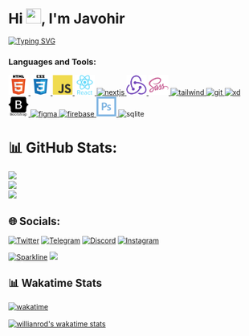 # Hi <img src="https://raw.githubusercontent.com/MartinHeinz/MartinHeinz/master/wave.gif" width="30px" height="30px">, I'm Javohir

[![Typing SVG](https://readme-typing-svg.herokuapp.com?lines=Frontend+Developer)](https://github.com/Miraxtamov)

<h3 align="left">Languages and Tools:</h3>
<p align="left">   <a href="https://www.w3.org/html/" target="_blank" rel="noreferrer"> <img src="https://raw.githubusercontent.com/devicons/devicon/master/icons/html5/html5-original-wordmark.svg" alt="html5" width="40" height="40"/> </a> <a href="https://www.w3schools.com/css/" target="_blank" rel="noreferrer"> <img src="https://raw.githubusercontent.com/devicons/devicon/master/icons/css3/css3-original-wordmark.svg" alt="css3" width="40" height="40"/> <a href="https://developer.mozilla.org/en-US/docs/Web/JavaScript" target="_blank" rel="noreferrer"> <img src="https://raw.githubusercontent.com/devicons/devicon/master/icons/javascript/javascript-original.svg" alt="javascript" width="40" height="40"/> </a><a href="https://reactjs.org/" target="_blank" rel="noreferrer"> <img src="https://raw.githubusercontent.com/devicons/devicon/master/icons/react/react-original-wordmark.svg" alt="react" width="40" height="40"/>  </a> <a href="https://nextjs.org/" target="_blank" rel="noreferrer"> <img src="https://cdn.worldvectorlogo.com/logos/nextjs-2.svg" alt="nextjs" width="40" height="40"/> </a> <a href="https://redux.js.org" target="_blank" rel="noreferrer"> <img src="https://raw.githubusercontent.com/devicons/devicon/master/icons/redux/redux-original.svg" alt="redux" width="40" height="40"/> </a> <a href="https://sass-lang.com" target="_blank" rel="noreferrer"> <img src="https://raw.githubusercontent.com/devicons/devicon/master/icons/sass/sass-original.svg" alt="sass" width="40" height="40"/> </a> <a href="https://tailwindcss.com/" target="_blank" rel="noreferrer"> <img src="https://www.vectorlogo.zone/logos/tailwindcss/tailwindcss-icon.svg" alt="tailwind" width="40" height="40"/> </a> <a href="https://git-scm.com/" target="_blank" rel="noreferrer"> <img src="https://www.vectorlogo.zone/logos/git-scm/git-scm-icon.svg" alt="git" width="40" height="40"/> </a> <a href="https://www.adobe.com/products/xd.html" target="_blank" rel="noreferrer"> <img src="https://cdn.worldvectorlogo.com/logos/adobe-xd.svg" alt="xd" width="40" height="40"/> </a> <a href="https://getbootstrap.com" target="_blank" rel="noreferrer"> <img src="https://raw.githubusercontent.com/devicons/devicon/master/icons/bootstrap/bootstrap-plain-wordmark.svg" alt="bootstrap" width="40" height="40"/> </a>  </a> <a href="https://www.figma.com/" target="_blank" rel="noreferrer"> <img src="https://www.vectorlogo.zone/logos/figma/figma-icon.svg" alt="figma" width="40" height="40"/> </a> <a href="https://firebase.google.com/" target="_blank" rel="noreferrer"> <img src="https://www.vectorlogo.zone/logos/firebase/firebase-icon.svg" alt="firebase" width="40" height="40"/> </a> <a href="https://www.photoshop.com/en" target="_blank" rel="noreferrer"> <img src="https://raw.githubusercontent.com/devicons/devicon/master/icons/photoshop/photoshop-line.svg" alt="photoshop" width="40" height="40"/> </a> </a>  <img src="https://upload.wikimedia.org/wikipedia/commons/thumb/9/9a/Visual_Studio_Code_1.35_icon.svg/2048px-Visual_Studio_Code_1.35_icon.svg.png" alt="sqlite" width="40" height="40"/>  </p>

# 📊 GitHub Stats:
![](https://github-readme-stats.vercel.app/api?username=Miraxtamov&theme=react&hide_border=true&include_all_commits=false&count_private=false)<br/>
![](https://github-readme-streak-stats.herokuapp.com/?user=Miraxtamov&theme=react&hide_border=true)<br/>
![](https://github-readme-stats.vercel.app/api/top-langs/?username=Miraxtamov&theme=react&hide_border=true&include_all_commits=true&count_private=true&layout=compact)


## 🌐 Socials:
[![Twitter](https://img.shields.io/badge/Twitter-%231DA1F2.svg?logo=Twitter&logoColor=white)](https://twitter.com/Miraxtamov) [![Telegram](https://img.shields.io/badge/Telegram-%231877F2.svg?logo=Telegram&logoColor=white)](https://t.me/Miraxtamov) [![Discord](https://img.shields.io/badge/Discord-%237289DA.svg?logo=discord&logoColor=white)](https://discord.gg/) [![Instagram](https://img.shields.io/badge/Instagram-%23E4405F.svg?logo=Instagram&logoColor=white)](https://instagram.com/javohirmiraxtamov) 

[![Sparkline](https://stars.medv.io/Naereen/badges.svg)](https://github.com/Miraxtamov)
[![](https://visitcount.itsvg.in/api?id=Miraxtamov&icon=0&color=1)](https://github.com/Miraxtamov)

## 📊 Wakatime Stats
[![wakatime](https://wakatime.com/badge/user/1f6d74cf-fc90-41af-b03b-487415997b63.svg)](https://github.com/Miraxtamov) <br /> <br />
[![willianrod's wakatime stats](https://github-readme-stats.vercel.app/api/wakatime?username=Miraxtamov&theme=react&hide_border=true)](https://github.com/Miraxtamov)
